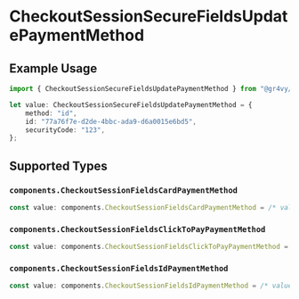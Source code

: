 # CheckoutSessionSecureFieldsUpdatePaymentMethod

## Example Usage

```typescript
import { CheckoutSessionSecureFieldsUpdatePaymentMethod } from "@gr4vy/sdk/models/components";

let value: CheckoutSessionSecureFieldsUpdatePaymentMethod = {
    method: "id",
    id: "77a76f7e-d2de-4bbc-ada9-d6a0015e6bd5",
    securityCode: "123",
};
```

## Supported Types

### `components.CheckoutSessionFieldsCardPaymentMethod`

```typescript
const value: components.CheckoutSessionFieldsCardPaymentMethod = /* values here */
```

### `components.CheckoutSessionFieldsClickToPayPaymentMethod`

```typescript
const value: components.CheckoutSessionFieldsClickToPayPaymentMethod = /* values here */
```

### `components.CheckoutSessionFieldsIdPaymentMethod`

```typescript
const value: components.CheckoutSessionFieldsIdPaymentMethod = /* values here */
```

